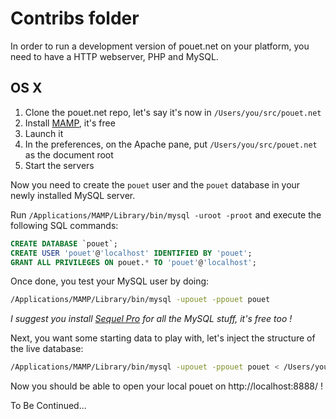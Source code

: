 # Contribs folder

In order to run a development version of pouet.net on your platform, you need
to have a HTTP webserver, PHP and MySQL.

## OS X

1. Clone the pouet.net repo, let's say it's now in `/Users/you/src/pouet.net`
1. Install [MAMP](http://www.mamp.info/), it's free
1. Launch it
1. In the preferences, on the Apache pane, put `/Users/you/src/pouet.net` as the
document root
1. Start the servers

Now you need to create the `pouet` user and the `pouet` database in your newly
installed MySQL server.

Run `/Applications/MAMP/Library/bin/mysql -uroot -proot` and execute the
following SQL commands:

```sql
CREATE DATABASE `pouet`;
CREATE USER 'pouet'@'localhost' IDENTIFIED BY 'pouet';
GRANT ALL PRIVILEGES ON pouet.* TO 'pouet'@'localhost';
```

Once done, you test your MySQL user by doing:
```bash
/Applications/MAMP/Library/bin/mysql -upouet -ppouet pouet
```

*I suggest you install [Sequel Pro](http://www.sequelpro.com/) for all the MySQL
stuff, it's free too !*

Next, you want some starting data to play with, let's inject the structure of
the live database:
```bash
/Applications/MAMP/Library/bin/mysql -upouet -ppouet pouet < /Users/you/src/pouet.net/pouet.sql
```

Now you should be able to open your local pouet on http://localhost:8888/ !

To Be Continued...
